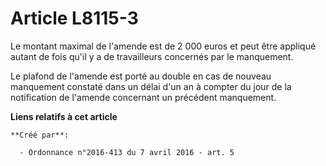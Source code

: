 # Article L8115-3

Le montant maximal de l'amende est de 2 000 euros et peut être appliqué autant de fois qu'il y a de travailleurs concernés
par le manquement.

Le plafond de l'amende est porté au double en cas de nouveau manquement constaté dans un délai d'un an à compter du jour de
la notification de l'amende concernant un précédent manquement.

**Liens relatifs à cet article**

	**Créé par**:

	  - Ordonnance n°2016-413 du 7 avril 2016 - art. 5
